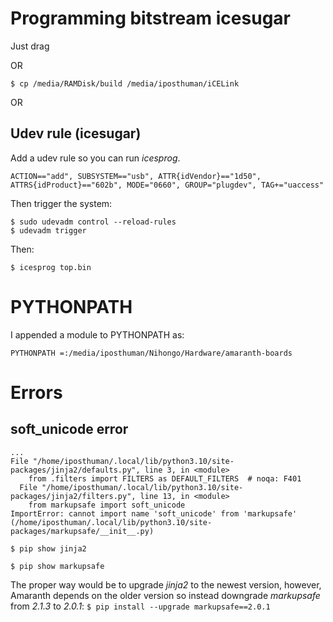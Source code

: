 
# Programming bitstream icesugar
Just drag

OR

```$ cp /media/RAMDisk/build /media/iposthuman/iCELink```

OR

## Udev rule (icesugar)
Add a udev rule so you can run *icesprog*.
```
ACTION=="add", SUBSYSTEM=="usb", ATTR{idVendor}=="1d50", ATTRS{idProduct}=="602b", MODE="0660", GROUP="plugdev", TAG+="uaccess"
```
Then trigger the system:
```
$ sudo udevadm control --reload-rules
$ udevadm trigger
```

Then:

```$ icesprog top.bin```

# PYTHONPATH
I appended a module to PYTHONPATH as:

```PYTHONPATH =:/media/iposthuman/Nihongo/Hardware/amaranth-boards```


# Errors
## soft_unicode error

```
...
File "/home/iposthuman/.local/lib/python3.10/site-packages/jinja2/defaults.py", line 3, in <module>
    from .filters import FILTERS as DEFAULT_FILTERS  # noqa: F401
  File "/home/iposthuman/.local/lib/python3.10/site-packages/jinja2/filters.py", line 13, in <module>
    from markupsafe import soft_unicode
ImportError: cannot import name 'soft_unicode' from 'markupsafe' (/home/iposthuman/.local/lib/python3.10/site-packages/markupsafe/__init__.py)
```

```$ pip show jinja2```

```$ pip show markupsafe```

The proper way would be to upgrade *jinja2* to the newest version, however, Amaranth depends on the older version so instead downgrade *markupsafe* from *2.1.3* to *2.0.1*: 
```$ pip install --upgrade markupsafe==2.0.1```